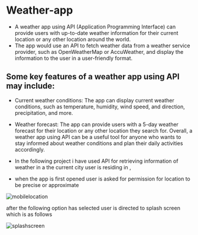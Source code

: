 # Weather-app
- A weather app using API (Application Programming Interface) can provide users with up-to-date weather information for their current location or any other location around the world.
- The app would use an API to fetch weather data from a weather service provider, such as OpenWeatherMap or AccuWeather, and display the information to the user in a user-friendly format.
## Some key features of a weather app using API may include:
- Current weather conditions: The app can display current weather conditions, such as temperature, humidity, wind speed, and direction, precipitation, and more.
- Weather forecast: The app can provide users with a 5-day weather forecast for their location or any other location they search for.
Overall, a weather app using API can be a useful tool for anyone who wants to stay informed about weather conditions and plan their daily activities accordingly.

- In the following project i have used API for retrieving information of weather in a the current city user is residing in , 
- when the app is first opened user is asked for permission for location to be precise or approximate 

![mobilelocation](https://user-images.githubusercontent.com/102940747/224039445-690734ab-03b0-4a7d-9cd5-625c67b55256.png)

after the following option has selected user is directed to splash screen which is as follows 


![splashscreen](https://user-images.githubusercontent.com/102940747/224039774-112ee86a-e82e-414b-8d2c-ebbb886c90dd.png)
